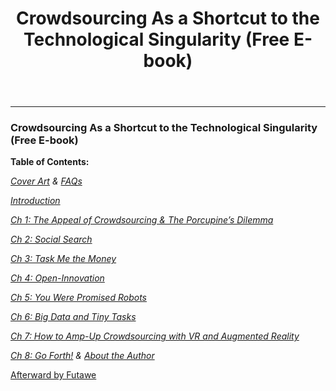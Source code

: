 <header>

# Crowdsourcing As a Shortcut to the Technological Singularity (Free E-book)

</header>

* * *

</div>

<div class="section-content">

<div class="section-inner sectionLayout--insetColumn">

### Crowdsourcing As a Shortcut to the Technological Singularity (Free E-book)

**Table of Contents:**

[_Cover Art_](https://medium.com/@CrowdsourcingKC/bb7357a53f70) _&_ [_FAQs_](https://medium.com/@CrowdsourcingKC/3643b1ab25e6)

[_Introduction_](https://medium.com/@CrowdsourcingKC/3f21b8145507)

[_Ch 1: The Appeal of Crowdsourcing & The Porcupine’s Dilemma_](https://medium.com/@CrowdsourcingKC/cdddc1efef10)

[_Ch 2: Social Search_](https://medium.com/@CrowdsourcingKC/74f05dfd5d25)

[_Ch 3: Task Me the Money_](https://medium.com/@CrowdsourcingKC/9dbffe0136e0)

[_Ch 4: Open-Innovation_](https://medium.com/@CrowdsourcingKC/cdbe1a2b1f6b)

[_Ch 5: You Were Promised Robots_](https://medium.com/@CrowdsourcingKC/57d060c8ede4)

[_Ch 6: Big Data and Tiny Tasks_](https://medium.com/@CrowdsourcingKC/9a8f9b64b9da)

[_Ch 7: How to Amp-Up Crowdsourcing with VR and Augmented Reality_](https://medium.com/@CrowdsourcingKC/d7459c9ad5c)

[_Ch 8: Go Forth!_](https://medium.com/@CrowdsourcingKC/1f7b23ab0e8a) _&_ [_About the Author_](https://medium.com/@CrowdsourcingKC/71fa3ae18d27)

[Afterward by Futawe](https://medium.com/@CrowdsourcingKC/forward-by-futawe-74768936be71)

</article>
